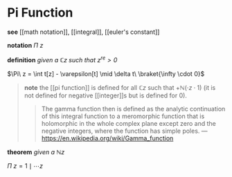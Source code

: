 # Pi Function

**see** [[math notation]], [[integral]], [[euler's constant]]

**notation** $\Pi\ z$

**definition** _given a $\mathbb C z$ such that $z^{re} > 0$_

$\Pi\ z = \int t[z] - \varepsilon[t] \mid \delta t\ \braket{\infty \cdot 0}$

> **note** the [[pi function]] is defined for all $\mathbb C z$ such that $+\mathbb N (\cdot z \cdot 1)$ (it is not defined for negative [[integer]]s but is defined for $0$).
>
> > The gamma function then is defined as the analytic continuation of this integral function to a meromorphic function that is holomorphic in the whole complex plane except zero and the negative integers, where the function has simple poles. &mdash; <https://en.wikipedia.org/wiki/Gamma_function>

**theorem** _given a $\mathbb N z$_

$\Pi\ z = 1 \mid \cdots z$
